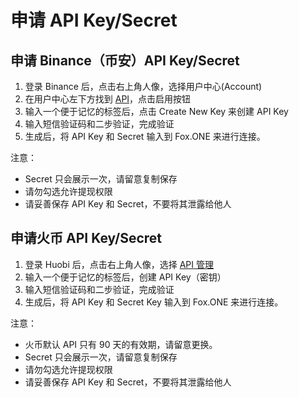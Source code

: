 # 申请 API Key/Secret

## 申请 Binance（币安）API Key/Secret

1. 登录 Binance 后，点击右上角人像，选择用户中心(Account)
2. 在用户中心左下方找到 [API](https://www.binance.com/userCenter/createApi.html)，点击启用按钮
3. 输入一个便于记忆的标签后，点击 Create New Key 来创建 API Key
3. 输入短信验证码和二步验证，完成验证
5. 生成后，将 API Key 和 Secret 输入到 Fox.ONE 来进行连接。

注意：

- Secret 只会展示一次，请留意复制保存
- 请勿勾选允许提现权限
- 请妥善保存 API Key 和 Secret，不要将其泄露给他人

## 申请火币 API Key/Secret

1. 登录 Huobi 后，点击右上角人像，选择 [API 管理](https://www.huobi.pro/apikey/)
2. 输入一个便于记忆的标签后，创建 API Key（密钥）
3. 输入短信验证码和二步验证，完成验证
4. 生成后，将 API Key 和 Secret Key 输入到 Fox.ONE 来进行连接。

注意：

- 火币默认 API 只有 90 天的有效期，请留意更换。
- Secret 只会展示一次，请留意复制保存
- 请勿勾选允许提现权限
- 请妥善保存 API Key 和 Secret，不要将其泄露给他人
